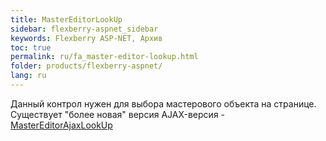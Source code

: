 ```yaml
---
title: MasterEditorLookUp
sidebar: flexberry-aspnet_sidebar
keywords: Flexberry ASP-NET, Архив
toc: true
permalink: ru/fa_master-editor-lookup.html
folder: products/flexberry-aspnet/
lang: ru
---
```


Данный контрол нужен для выбора мастерового объекта на странице. Существует "более новая" версия AJAX-версия - [MasterEditorAjaxLookUp](fa_master-editor-ajax-lookup.html)